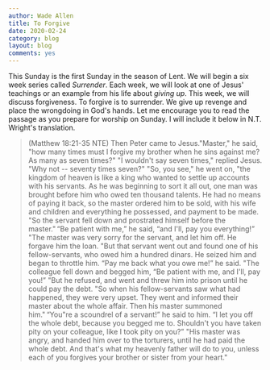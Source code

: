 ```yaml
---
author: Wade Allen
title: To Forgive
date: 2020-02-24
category: blog
layout: blog
comments: yes
---
```

 
This Sunday is the first Sunday in the season of Lent. We will begin a six week series called *Surrender*. Each week, we will look at one of Jesus' teachings or an example from his life about *giving up*. This week, we will discuss forgiveness. To forgive is to surrender. We give up revenge and place the wrongdoing in God's hands. Let me encourage you to read the passage as you prepare for worship on Sunday. I will include it below in N.T. Wright's translation.

>(Matthew 18:21-35 NTE) Then Peter came to Jesus."Master," he said, "how many times must I forgive my brother when he sins against me? As many as seven times?" "I wouldn't say seven times," replied Jesus. "Why not -- seventy times seven?" "So, you see," he went on, "the kingdom of heaven is like a king who wanted to settle up accounts with his servants.  As he was beginning to sort it all out, one man was brought before him who owed ten thousand talents.  He had no means of paying it back, so the master ordered him to be sold, with his wife and children and everything he possessed, and payment to be made. "So the servant fell down and prostrated himself before the master." “Be patient with me,” he said, “and I'll, pay you everything!” "The master was very sorry for the servant, and let him off. He forgave him the loan. "But that servant went out and found one of his fellow-servants, who owed him a hundred dinars. He seized him and began to throttle him. “Pay me back what you owe me!” he said. "The colleague fell down and begged him, “Be patient with me, and I'll, pay you!” "But he refused, and went and threw him into prison until he could pay the debt. "So when his fellow-servants saw what had happened, they were very upset. They went and informed their master about the whole affair.  Then his master summoned him." “You"re a scoundrel of a servant!” he said to him. “I let you off the whole debt, because you begged me to.  Shouldn't you have taken pity on your colleague, like I took pity on you?” "His master was angry, and handed him over to the torturers, until he had paid the whole debt.  And that's what my heavenly father will do to you, unless each of you forgives your brother or sister from your heart." 

